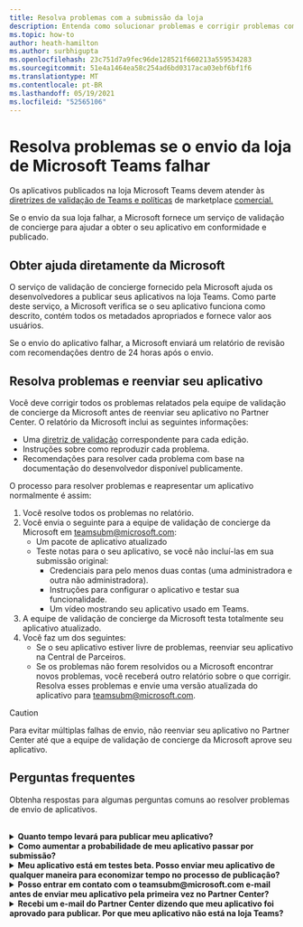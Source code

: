 ```yaml
---
title: Resolva problemas com a submissão da loja
description: Entenda como solucionar problemas e corrigir problemas com a submissão da loja Microsoft Teams.
ms.topic: how-to
author: heath-hamilton
ms.author: surbhigupta
ms.openlocfilehash: 23c751d7a9fec96de128521f660213a559534283
ms.sourcegitcommit: 51e4a1464ea58c254ad6bd0317aca03ebf6bf1f6
ms.translationtype: MT
ms.contentlocale: pt-BR
ms.lasthandoff: 05/19/2021
ms.locfileid: "52565106"
---
```

# <a name="resolve-issues-if-your-microsoft-teams-store-submission-fails"></a>Resolva problemas se o envio da loja de Microsoft Teams falhar

Os aplicativos publicados na loja Microsoft Teams devem atender às [diretrizes de validação de Teams e políticas](~/concepts/deploy-and-publish/appsource/prepare/teams-store-validation-guidelines.md) de marketplace [comercial.](/legal/marketplace/certification-policies)

Se o envio da sua loja falhar, a Microsoft fornece um serviço de validação de concierge para ajudar a obter o seu aplicativo em conformidade e publicado.

## <a name="get-help-directly-from-microsoft"></a>Obter ajuda diretamente da Microsoft

O serviço de validação de concierge fornecido pela Microsoft ajuda os desenvolvedores a publicar seus aplicativos na loja Teams. Como parte deste serviço, a Microsoft verifica se o seu aplicativo funciona como descrito, contém todos os metadados apropriados e fornece valor aos usuários.

Se o envio do aplicativo falhar, a Microsoft enviará um relatório de revisão com recomendações dentro de 24 horas após o envio.

## <a name="resolve-issues-and-resubmit-your-app"></a>Resolva problemas e reenviar seu aplicativo

Você deve corrigir todos os problemas relatados pela equipe de validação de concierge da Microsoft antes de reenviar seu aplicativo no Partner Center. O relatório da Microsoft inclui as seguintes informações:

* Uma [diretriz de validação](~/concepts/deploy-and-publish/appsource/prepare/teams-store-validation-guidelines.md) correspondente para cada edição.
* Instruções sobre como reproduzir cada problema.
* Recomendações para resolver cada problema com base na documentação do desenvolvedor disponível publicamente.

O processo para resolver problemas e reapresentar um aplicativo normalmente é assim:

1. Você resolve todos os problemas no relatório.
1. Você envia o seguinte para a equipe de validação de concierge da Microsoft em <a href="mailto:teamsubm@microsoft.com">teamsubm@microsoft.com:</a>
   * Um pacote de aplicativo atualizado
   * Teste notas para o seu aplicativo, se você não incluí-las em sua submissão original:
      * Credenciais para pelo menos duas contas (uma administradora e outra não administradora).
      * Instruções para configurar o aplicativo e testar sua funcionalidade.
      * Um vídeo mostrando seu aplicativo usado em Teams.
1. A equipe de validação de concierge da Microsoft testa totalmente seu aplicativo atualizado.
1. Você faz um dos seguintes:
   * Se o seu aplicativo estiver livre de problemas, reenviar seu aplicativo na Central de Parceiros.
   * Se os problemas não forem resolvidos ou a Microsoft encontrar novos problemas, você receberá outro relatório sobre o que corrigir. Resolva esses problemas e envie uma versão atualizada do aplicativo para <a href="mailto:teamsubm@microsoft.com">teamsubm@microsoft.com</a>.

> [!CAUTION]
> Para evitar múltiplas falhas de envio, não reenviar seu aplicativo no Partner Center até que a equipe de validação de concierge da Microsoft aprove seu aplicativo.

## <a name="faq"></a>Perguntas frequentes

Obtenha respostas para algumas perguntas comuns ao resolver problemas de envio de aplicativos.

<br>

<details>

<summary><b>Quanto tempo levará para publicar meu aplicativo?</b></summary>

Se o envio da loja não tiver problemas, seu aplicativo será publicado dentro de 1 a 2 dias úteis. Se o seu aplicativo falhar, uma equipe da Microsoft fornece recomendações para corrigir os problemas. Uma vez que você faça essas correções e recomender um aplicativo atualizado para essa equipe, você será notificado em 24 horas se o seu aplicativo estiver pronto para publicar ou ainda precisar de mais trabalho.

<br>

</details>

<details>

<summary><b>Como aumentar a probabilidade de meu aplicativo passar por submissão?</b></summary>

Fazer o seguinte pode levar a uma apresentação bem-sucedida:

1. Desenvolva seu aplicativo com base nas [diretrizes de design de Teams](~/concepts/design/design-teams-app-overview.md).
1. Certifique-se de que seu aplicativo adere às [diretrizes de validação de Teams de armazenamento](~/concepts/deploy-and-publish/appsource/prepare/teams-store-validation-guidelines.md) e às políticas de [certificação de marketplace comercial da Microsoft.](/legal/marketplace/certification-policies)
1. Teste seu pacote de aplicativos com a [ferramenta de validação de aplicativos Microsoft Teams](https://dev.teams.microsoft.com/appvalidation.html).
1. [Prepare sua submissão de loja de Teams](~/concepts/deploy-and-publish/appsource/prepare/submission-checklist.md).

<br>

</details>

<details>

<summary><b>Meu aplicativo está em testes beta. Posso enviar meu aplicativo de qualquer maneira para economizar tempo no processo de publicação?</b></summary>

Não. A Microsoft só valida aplicativos prontos para produção.

<br>

</details>

<details>

<summary><b>Posso entrar em contato com o teamsubm@microsoft.com e-mail antes de enviar meu aplicativo pela primeira vez no Partner Center?</b></summary>

Não. A Microsoft não começa a validar seu aplicativo até enviar seu aplicativo pela primeira vez no Partner Center.

<br>

</details>

<details>

<summary><b>Recebi um e-mail do Partner Center dizendo que meu aplicativo foi aprovado para publicar. Por que meu aplicativo não está na loja Teams?</b></summary>

Uma vez que seu aplicativo é aprovado, a publicação geralmente leva de 1 a 2 dias úteis, dependendo dos recursos do aplicativo.Se o seu aplicativo não tiver sido publicado após dois dias úteis, entre em contato com <a href="mailto:teamsubm@microsoft.com">teamsubm@microsoft.com</a>.

<br>

</details>
